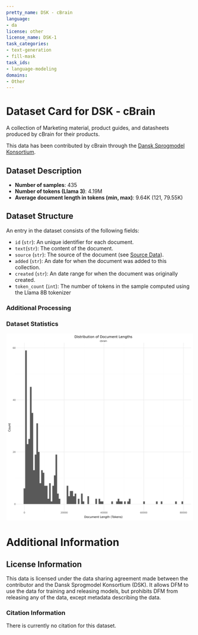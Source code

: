 ```yaml
---
pretty_name: DSK - cBrain
language:
- da
license: other
license_name: DSK-1
task_categories:
- text-generation
- fill-mask
task_ids:
- language-modeling
domains:
- Other
---
```


# Dataset Card for DSK - cBrain

<!-- START-SHORT DESCRIPTION -->
A collection of Marketing material, product guides, and datasheets produced by cBrain for their products.
<!-- END-SHORT DESCRIPTION -->

This data has been contributed by cBrain through the [Dansk Sprogmodel Konsortium](https://alexandra.dk/dsk).


## Dataset Description

<!-- START-DESC-STATS -->
- **Number of samples**: 435
- **Number of tokens (Llama 3)**: 4.19M
- **Average document length in tokens (min, max)**: 9.64K (121, 79.55K)
<!-- END-DESC-STATS -->


## Dataset Structure
An entry in the dataset consists of the following fields:

- `id` (`str`): An unique identifier for each document.
- `text`(`str`): The content of the document.
- `source` (`str`): The source of the document (see [Source Data](#source-data)).
- `added` (`str`): An date for when the document was added to this collection.
- `created` (`str`): An date range for when the document was originally created.
- `token_count` (`int`): The number of tokens in the sample computed using the Llama 8B tokenizer


### Additional Processing


### Dataset Statistics

<!-- START-DATASET PLOTS -->
<p align="center">
<img src="./images/dist_document_length.png" width="600" style="margin-right: 10px;" />
</p>
<!-- END-DATASET PLOTS -->


# Additional Information

## License Information
This data is licensed under the data sharing agreement made between the contributor and the Dansk Sprogmodel Konsortium (DSK). 
It allows DFM to use the data for training and releasing models, but prohibits DFM from releasing any of the data, except metadata describing the data. 

### Citation Information

There is currently no citation for this dataset.
